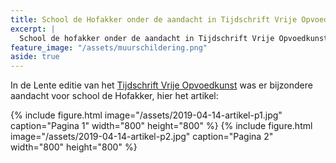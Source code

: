 ```yaml
---
title: School de Hofakker onder de aandacht in Tijdschrift Vrije Opvoedkunst
excerpt: |
  School de hofakker onder de aandacht in Tijdschrift Vrije Opvoedkunst
feature_image: "/assets/muurschildering.png"
aside: true
---
```

In de Lente editie van het [Tijdschrift Vrije Opvoedkunst](https://www.vrijeopvoedkunst.nl/index.php?pg=pag&p=7&m=m20) was er bijzondere aandacht voor school de Hofakker, hier het artikel:

{% include figure.html image="/assets/2019-04-14-artikel-p1.jpg" caption="Pagina 1" width="800" height="800" %}
{% include figure.html image="/assets/2019-04-14-artikel-p2.jpg" caption="Pagina 2" width="800" height="800" %}
